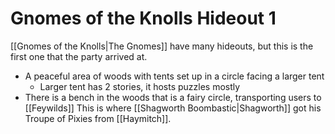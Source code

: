 

# Gnomes of the Knolls Hideout 1
[[Gnomes of the Knolls|The Gnomes]] have many hideouts, but this is the first one that the party arrived at. 

- A peaceful area of woods with tents set up in a circle facing a larger tent
	- Larger tent has 2 stories, it hosts puzzles mostly
- There is a bench in the woods that is a fairy circle, transporting users to [[Feywilds]]
	This is where [[Shagworth Boombastic|Shagworth]] got his Troupe of Pixies from [[Haymitch]].